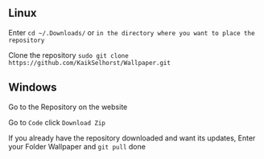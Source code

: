 


## Linux

Enter
`cd ~/.Downloads/` or `in the directory where you want to place the repository`<br>

Clone the repository
`sudo git clone https://github.com/KaikSelhorst/Wallpaper.git`<br>
## Windows 

Go to the Repository on the website

Go to `Code` click `Download Zip`


If you already have the repository downloaded and want its updates, Enter your Folder Wallpaper and `git pull` done 
